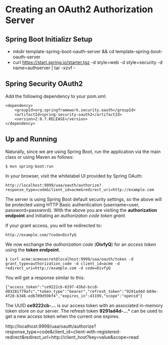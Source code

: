 Creating an OAuth2 Authorization Server
=======================================

Spring Boot Initializr Setup
---------------------------

 * mkdir template-spring-boot-oauth-server && cd template-spring-boot-oauth-server
 * curl https://start.spring.io/starter.tgz -d style=web -d style=security -d name=authserver | tar -xzvf - 

Spring Security OAuth2
----------------------

Add the following dependency to your pom.xml:

	<dependency>
		<groupId>org.springframework.security.oauth</groupId>
		<artifactId>spring-security-oauth2</artifactId>
		<version>2.0.7.RELEASE</version>
	</dependency>

Up and Running
--------------

Naturally, since we are using Spring Boot, run the application via the main class or using Maven as follows:

	$ mvn spring-boot:run 

In your browser, visit the whitelabel UI provided by Spring OAuth: 

	http://localhost:9999/uaa/oauth/authorize?response_type=code&client_id=acme&redirect_uri=http://example.com

The server is using Spring Boot default security settings, so the above will be protected using HTTP Basic authentication (username=user, password=password). With the above you are visiting the **authorization endpoint** and initiating an *authorizaton code token grant*.

If your grant access, you will be redirected to: 

	http://example.com/?code=OivfyQ

We now exchange the *authorization code* (**OivfyQ**) for an *access token* using the **token endpoint**.

	$ curl acme:acmesecret@localhost:9999/uaa/oauth/token -d grant_type=authorization_code -d client_id=acme -d redirect_uri=http://example.com -d code=OivfyQ

You will get a response similar to this: 
 
	{"access_token":"ce9222cb-6297-43bd-bcc0-d03281779afc","token_type":"bearer","refresh_token":"9291ad4d-b69e-4f28-b346-ed6709d59bf4","expires_in":43199,"scope":"openid"}
	
The UUID **ce9222cb-...** is our access token with an associated in-memory token store on our server. The refresh token **9291ad4d-...*** can be used to get a new access token when the current one expires.

http://localhost:9999/uaa/oauth/authorize?response_type=code&client_id=client-with-registered-redirect&redirect_url=http://client_host?key=value&scope=read

